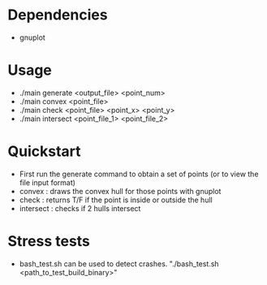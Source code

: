 # Dependencies
 - gnuplot

# Usage
 - ./main generate <output_file> <point_num>
 - ./main convex <point_file>
 - ./main check <point_file> <point_x> <point_y>
 - ./main intersect <point_file_1> <point_file_2>

# Quickstart
 - First run the generate command to obtain a set of points (or to view the file input format)
 - convex : draws the convex hull for those points with gnuplot
 - check : returns T/F if the point is inside or outside the hull
 - intersect : checks if 2 hulls intersect

# Stress tests
 - bash_test.sh can be used to detect crashes. "./bash_test.sh <path_to_test_build_binary>"